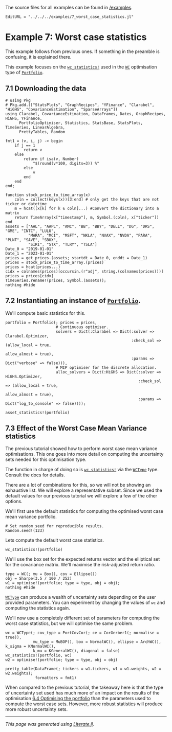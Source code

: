 The source files for all examples can be found in [/examples](https://github.com/dcelisgarza/PortfolioOptimiser.jl/tree/main/examples/).

```@meta
EditURL = "../../../examples/7_worst_case_statistics.jl"
```

# Example 7: Worst case statistics

This example follows from previous ones. If something in the preamble is confusing, it is explained there.

This example focuses on the [`wc_statistics!`](@ref) used in the [`WC`](@ref) optimisation type of [`Portfolio`](@ref).

## 7.1 Downloading the data

````@example 7_worst_case_statistics
# using Pkg
# Pkg.add.(["StatsPlots", "GraphRecipes", "YFinance", "Clarabel", "HiGHS", "CovarianceEstimation", "SparseArrays"])
using Clarabel, CovarianceEstimation, DataFrames, Dates, GraphRecipes, HiGHS, YFinance,
      PortfolioOptimiser, Statistics, StatsBase, StatsPlots, TimeSeries, LinearAlgebra,
      PrettyTables, Random

fmt1 = (v, i, j) -> begin
    if j == 1
        return v
    else
        return if isa(v, Number)
            "$(round(v*100, digits=3)) %"
        else
            v
        end
    end
end;

function stock_price_to_time_array(x)
    coln = collect(keys(x))[3:end] # only get the keys that are not ticker or datetime
    m = hcat([x[k] for k ∈ coln]...) #Convert the dictionary into a matrix
    return TimeArray(x["timestamp"], m, Symbol.(coln), x["ticker"])
end
assets = ["AAL", "AAPL", "AMC", "BB", "BBY", "DELL", "DG", "DRS", "GME", "INTC", "LULU",
          "MARA", "MCI", "MSFT", "NKLA", "NVAX", "NVDA", "PARA", "PLNT", "SAVE", "SBUX",
          "SIRI", "STX", "TLRY", "TSLA"]
Date_0 = "2019-01-01"
Date_1 = "2023-01-01"
prices = get_prices.(assets; startdt = Date_0, enddt = Date_1)
prices = stock_price_to_time_array.(prices)
prices = hcat(prices...)
cidx = colnames(prices)[occursin.(r"adj", string.(colnames(prices)))]
prices = prices[cidx]
TimeSeries.rename!(prices, Symbol.(assets));
nothing #hide
````

## 7.2 Instantiating an instance of [`Portfolio`](@ref).

We'll compute basic statistics for this.

````@example 7_worst_case_statistics
portfolio = Portfolio(; prices = prices,
                      # Continuous optimiser.
                      solvers = Dict(:Clarabel => Dict(:solver => Clarabel.Optimizer,
                                                       :check_sol => (allow_local = true,
                                                                      allow_almost = true),
                                                       :params => Dict("verbose" => false))),
                      # MIP optimiser for the discrete allocation.
                      alloc_solvers = Dict(:HiGHS => Dict(:solver => HiGHS.Optimizer,
                                                          :check_sol => (allow_local = true,
                                                                         allow_almost = true),
                                                          :params => Dict("log_to_console" => false))));

asset_statistics!(portfolio)
````

## 7.3 Effect of the Worst Case Mean Variance statistics

The previous tutorial showed how to perform worst case mean variance optimisations. This one goes into more detail on computing the uncertainty sets needed for this optimisation type.

The function in charge of doing so is [`wc_statistics!`](@ref) via the [`WCType`](@ref) type. Consult the docs for details.

There are a lot of combinations for this, so we will not be showing an exhaustive list. We will explore a representative subset. Since we used the default values for our previous tutorial we will explore a few of the other options.

We'll first use the default statistics for computing the optimised worst case mean variance portfolio.

````@example 7_worst_case_statistics
# Set random seed for reproducible results.
Random.seed!(123)
````

Lets compute the default worst case statistics.

````@example 7_worst_case_statistics
wc_statistics!(portfolio)
````

We'll use the box set for the expected returns vector and the elliptical set for the covariance matrix. We'll maximise the risk-adjusted return ratio.

````@example 7_worst_case_statistics
type = WC(; mu = Box(), cov = Ellipse())
obj = Sharpe(3.5 / 100 / 252)
w1 = optimise!(portfolio; type = type, obj = obj);
nothing #hide
````

[`WCType`](@ref) can produce a wealth of uncertainty sets depending on the user provided parameters. You can experiment by changing the values of `wc` and computing the statistics again.

We'll now use a completely different set of parameters for computing the worst case statistics, but we will optimise the same problem.

````@example 7_worst_case_statistics
wc = WCType(; cov_type = PortCovCor(; ce = CorGerber1(; normalise = true)),
            mu_type = MuBOP(), box = NormalWC(), ellipse = ArchWC(), k_sigma = KNormalWC(),
            k_mu = KGeneralWC(), diagonal = false)
wc_statistics!(portfolio, wc)
w2 = optimise!(portfolio; type = type, obj = obj)

pretty_table(DataFrame(; tickers = w1.tickers, w1 = w1.weights, w2 = w2.weights);
             formatters = fmt1)
````

When compared to the previous tutorial, the takeaway here is that the type of uncertainty set used has much more of an impact on the results of the optimisation [6.4 Optimising the portfolio](@ref) than the parameters used to compute the worst case sets. However, more robust statistics will produce more robust uncertainty sets.

* * *

*This page was generated using [Literate.jl](https://github.com/fredrikekre/Literate.jl).*
